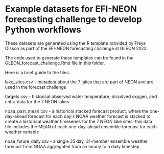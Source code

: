 # Example datasets for EFI-NEON forecasting challenge to develop Python workflows

These datasets are generated using the R template provided by Freya Olsson as part of the EFI-NEON forecasting challenge at GLEON 2022.

The code used to generate these templates can be found in the GLEON_forecast_challenge.Rmd file in this folder.

Here is a brief guide to the files:

lake_sites.csv - metadata about the 7 lakes that are part of NEON and are used in the forecast challenge

targets.csv - historical observed water temperature, dissolved oxygen, and chl-a data for the 7 NEON lakes

noaa_past_mean.csv - a historical stacked forecast product, where the one-day-ahead forecast for each day's NOAA weather forecast is stacked to create a historical weather timeseries for the 7 NEON lake sites; this data file includes the MEAN of each one-day-ahead ensemble forecast for each weather variable

noaa_future_daily.csv - a single 35 day, 31-member ensemble weather forecast from NOAA aggregated from an hourly to a daily timestep